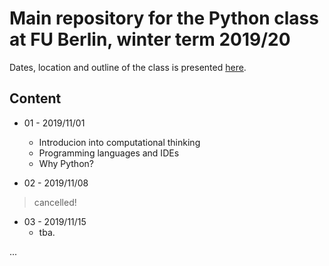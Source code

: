 # Main repository for the Python class at FU Berlin, winter term 2019/20

Dates, location and outline of the class is presented [here](https://www.fu-berlin.de/vv/de/lv/549631?m=348815&p=348375&pc=478016&sm=498562).

## Content

* 01 - 2019/11/01
  * Introducion into computational thinking
  * Programming languages and IDEs 
  * Why Python?

* 02 - 2019/11/08
> cancelled! 

* 03 - 2019/11/15
  * tba.

...

